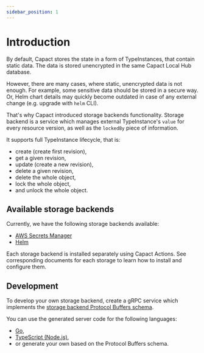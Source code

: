 ```yaml
---
sidebar_position: 1
---
```


# Introduction

By default, Capact stores the state in a form of TypeInstances, that contain static data. The data is stored unencrypted in the same Capact Local Hub database.

However, there are many cases, where static, unencrypted data is not enough. For example, some sensitive data should be stored in a secure way. Or, Helm chart details may quickly become outdated in case of any external change (e.g. upgrade with `helm` CLI).

That's why Capact introduced storage backends functionality. Storage backend is a service which manages external TypeInstance's `value` for every resource version, as well as the `lockedBy` piece of information.

It supports full TypeInstance lifecycle, that is:
- create (create first revision),
- get a given revision,
- update (create a new revision),
- delete a given revision,
- delete the whole object,
- lock the whole object,
- and unlock the whole object.

## Available storage backends

Currently, we have the following storage backends available:

- [AWS Secrets Manager](./aws-secrets-manager.md)
- [Helm](./helm.mdx)

Each storage backend is installed separately using Capact Actions. See corresponding documents for each storage to learn how to install and configure them.

## Development

To develop your own storage backend, create a gRPC service which implements the [storage backend Protocol Buffers schema](https://github.com/capactio/capact/blob/main/hub-js/proto/storage_backend.proto).

You can use the generated server code for the following languages:
- [Go](https://github.com/capactio/capact/tree/main/pkg/hub/api/grpc/storage_backend),
- [TypeScript (Node.js)](https://github.com/capactio/capact/tree/main/hub-js/src/generated/grpc),
- or generate your own based on the Protocol Buffers schema.
